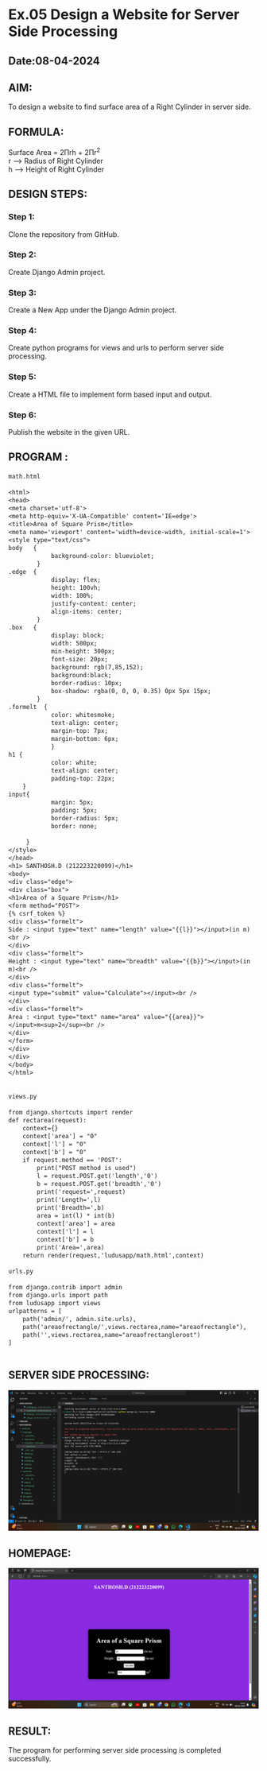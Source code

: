 # Ex.05 Design a Website for Server Side Processing
## Date:08-04-2024

## AIM:
To design a website to find surface area of a Right Cylinder in server side.

## FORMULA:
Surface Area = 2Πrh + 2Πr<sup>2</sup>
<br>r --> Radius of Right Cylinder
<br>h --> Height of Right Cylinder

## DESIGN STEPS:

### Step 1:
Clone the repository from GitHub.

### Step 2:
Create Django Admin project.

### Step 3:
Create a New App under the Django Admin project.

### Step 4:
Create python programs for views and urls to perform server side processing.

### Step 5:
Create a HTML file to implement form based input and output.

### Step 6:
Publish the website in the given URL.

## PROGRAM :
```
math.html

<html>
<head>
<meta charset='utf-8'>
<meta http-equiv='X-UA-Compatible' content='IE=edge'>
<title>Area of Square Prism</title>
<meta name='viewport' content='width=device-width, initial-scale=1'>
<style type="text/css">
body   {
            background-color: blueviolet;
        }
.edge  {
            display: flex;
            height: 100vh;
            width: 100%;    
            justify-content: center;
            align-items: center;
        }
.box   {
            display: block;
            width: 500px;
            min-height: 300px;
            font-size: 20px;
            background: rgb(7,85,152);
            background:black;
            border-radius: 10px;
            box-shadow: rgba(0, 0, 0, 0.35) 0px 5px 15px;
        }
.formelt  {
            color: whitesmoke;
            text-align: center;
            margin-top: 7px;
            margin-bottom: 6px;
            }
h1 {
            color: white;
            text-align: center;
            padding-top: 22px;
    }
input{
            margin: 5px;
            padding: 5px;
            border-radius: 5px;
            border: none;

     }
</style>
</head>
<h1> SANTHOSH.D (212223220099)</h1>
<body>
<div class="edge">
<div class="box">
<h1>Area of a Square Prism</h1>
<form method="POST">
{% csrf_token %}
<div class="formelt">
Side : <input type="text" name="length" value="{{l}}"></input>(in m)<br />
</div>
<div class="formelt">
Height : <input type="text" name="breadth" value="{{b}}"></input>(in m)<br />
</div>
<div class="formelt">
<input type="submit" value="Calculate"></input><br />
</div>
<div class="formelt">
Area : <input type="text" name="area" value="{{area}}"></input>m<sup>2</sup><br />
</div>
</form>
</div>
</div>
</body>
</html>


views.py

from django.shortcuts import render
def rectarea(request):
    context={}
    context['area'] = "0"
    context['l'] = "0"
    context['b'] = "0"
    if request.method == 'POST':
        print("POST method is used")
        l = request.POST.get('length','0')
        b = request.POST.get('breadth','0')
        print('request=',request)
        print('Length=',l)
        print('Breadth=',b)
        area = int(l) * int(b)
        context['area'] = area
        context['l'] = l
        context['b'] = b
        print('Area=',area)
    return render(request,'ludusapp/math.html',context)

urls.py

from django.contrib import admin
from django.urls import path
from ludusapp import views
urlpatterns = [
    path('admin/', admin.site.urls),
    path('areaofrectangle/',views.rectarea,name="areaofrectangle"),
    path('',views.rectarea,name="areaofrectangleroot")
]


```

## SERVER SIDE PROCESSING:
![alt text](<Screenshot 2024-04-08 141156.png>)

## HOMEPAGE:
![alt text](<Screenshot 2024-04-08 141208.png>)



## RESULT:
The program for performing server side processing is completed successfully.
